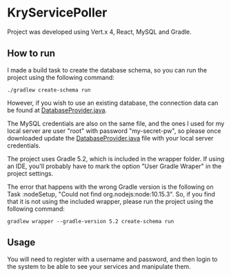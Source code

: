# KryServicePoller

Project was developed using Vert.x 4, React, MySQL and Gradle.

## How to run

I made a build task to create the database schema, so you can run the project using the following command:

```
./gradlew create-schema run
```

However, if you wish to use an existing database, the connection data can be found at [DatabaseProvider.java](src/main/java/se/kry/poller/DatabaseProvider.java).

The MySQL credentials are also on the same file, and the ones I used for my local server are user "root" with password "my-secret-pw", so please once downloaded update the [DatabaseProvider.java](src/main/java/se/kry/poller/DatabaseProvider.java) file with your local server credentials. 

The project uses Gradle 5.2, which is included in the wrapper folder. If using an IDE, you'll probably have to mark the option "User Gradle Wraper" in the project settings.

The error that happens with the wrong Gradle version is the following on Task :nodeSetup, "Could not find org.nodejs:node:10.15.3". So, if you find that it is not using the included wrapper, please run the project using the following command:

```
gradlew wrapper --gradle-version 5.2 create-schema run
```

## Usage

You will need to register with a username and password, and then login to the system to be able to see your services and manipulate them.
